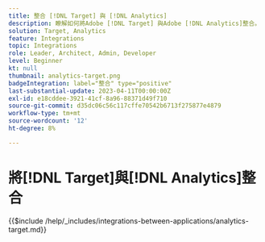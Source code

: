 ```yaml
---
title: 整合 [!DNL Target] 與 [!DNL Analytics]
description: 瞭解如何將Adobe [!DNL Target] 與Adobe [!DNL Analytics]整合。
solution: Target, Analytics
feature: Integrations
topic: Integrations
role: Leader, Architect, Admin, Developer
level: Beginner
kt: null
thumbnail: analytics-target.png
badgeIntegration: label="整合" type="positive"
last-substantial-update: 2023-04-11T00:00:00Z
exl-id: e18cddee-3921-41cf-8a96-88371d49f710
source-git-commit: d35dc06c56c117cffe70542b6713f275877e4879
workflow-type: tm+mt
source-wordcount: '12'
ht-degree: 8%

---
```


# 將[!DNL Target]與[!DNL Analytics]整合

{{$include /help/_includes/integrations-between-applications/analytics-target.md}}
